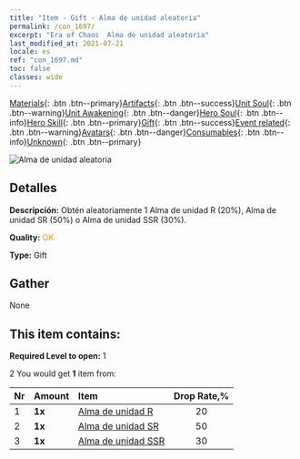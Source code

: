 ```yaml
---
title: "Item - Gift - Alma de unidad aleatoria"
permalink: /con_1697/
excerpt: "Era of Chaos  Alma de unidad aleatoria"
last_modified_at: 2021-07-21
locale: es
ref: "con_1697.md"
toc: false
classes: wide
---
```

 [Materials](/ItemsES/){: .btn .btn--primary}[Artifacts](/ItemsES/Artifacts/){: .btn .btn--success}[Unit Soul](/ItemsES/UnitSoul/){: .btn .btn--warning}[Unit Awakening](/ItemsES/UnitAwakening/){: .btn .btn--danger}[Hero Soul](/ItemsES/HeroSoul/){: .btn .btn--info}[Hero Skill](/ItemsES/HeroSkill/){: .btn .btn--primary}[Gift](/ItemsES/Gift/){: .btn .btn--success}[Event related](/ItemsES/Events/){: .btn .btn--warning}[Avatars](/ItemsES/Avatars/){: .btn .btn--danger}[Consumables](/ItemsES/Consumables/){: .btn .btn--info}[Unknown](/ItemsES/Unknown/){: .btn .btn--primary}

 ![Alma de unidad aleatoria](/images/t/i_10019.png)

## Detalles
 **Descripción:** Obtén aleatoriamente 1 Alma de unidad R (20%), Alma de unidad SR (50%) o Alma de unidad SSR (30%).

 **Quality:** <span style="color: #FF8C00">OK</span>

 **Type:** Gift

## Gather

  None

## This item contains:

 **Required Level to open:** 1

 2 You would get **1** item  from:

  | Nr | Amount |     Item    | Drop Rate,% |
  |:---|:-------|:------------|:---------:|
  | 1 |  **1x** | [Alma de unidad R](/ItemsES/con_533/) | 20 | 
  | 2 |  **1x** | [Alma de unidad SR](/ItemsES/con_534/) | 50 | 
  | 3 |  **1x** | [Alma de unidad SSR](/ItemsES/con_535/) | 30 | 
